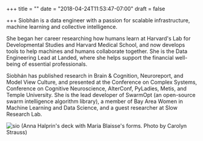 +++
title = ""
date = "2018-04-24T11:53:47-07:00"
draft = false

+++
Siobhán is a data engineer with a passion for 
scalable infrastructure, machine learning and collective intelligence.

She began her career researching how humans learn at Harvard's Lab for
Developmental Studies and Harvard Medical School, and now develops tools
to help machines and humans collaborate together. She is the Data Engineering Lead 
at Landed, where she helps support the financial well-being of essential professionals.

Siobhán has published research in Brain & Cognition, Neuroreport, and
Model View Culture, and presented at the Conference on Complex Systems,
Conference on Cognitive Neuroscience, AlterConf, PyLadies, Metis, and
Temple University. She is the lead developer of SwarmOpt (an open-source swarm 
intelligence algorithm library), a member of Bay Area Women in Machine Learning
and Data Science, and a guest researcher at Slow Research Lab.

![sio](skc_blaisse.jpg)
(Anna Halprin's deck with Maria Blaisse's forms. Photo by Carolyn Strauss)
